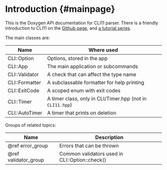 # Introduction {#mainpage}

This is the Doxygen API documentation for CLI11 parser. There is a friendly introduction to CLI11 on the [Github page](https://github.com/CLIUtils/CLI11), and [a tutorial series](https://cliutils.github.io/CLI11/book/).

The main classes are:

| Name          | Where used                          |
|---------------|-------------------------------------|
|CLI::Option    | Options, stored in the app          |
|CLI::App       | The main application or subcommands |
|CLI::Validator | A check that can affect the type name |
|CLI::Formatter | A subclassable formatter for help printing |
|CLI::ExitCode  | A scoped enum with exit codes       |
|CLI::Timer     | A timer class, only in CLI/Timer.hpp (not in `CLI11.hpp`) |
|CLI::AutoTimer | A timer that prints on deletion     |


Groups of related topics:

| Name                 | Description                                    |
|----------------------|------------------------------------------------|
| @ref error_group     | Errors that can be thrown                      |
| @ref validator_group | Common validators used in CLI::Option::check() |



